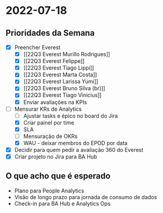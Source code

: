 # 2022-07-18
## Prioridades da Semana
- [x] Preencher Everest
	- [x] [[22Q3 Everest Murillo Rodrigues]]
	- [x] [[22Q3 Everest Felippe]]
	- [x] [[22Q3 Everest Tiago Lippi]]
	- [x] [[22Q3 Everest Marta Costa]]
	- [x] [[22Q3 Everest Larissa Yumi]]
	- [x] [[22Q3 Everest Bruno Silva (br)]]
	- [x] [[22Q3 Everest Tiago Vinicius]]
	- [x] Enviar avaliações na KPIs
- [ ] Mensurar KRs de Analytics
	- [ ] Ajustar tasks e épico no board do Jira
	- [x] Criar painel por time
	- [x] SLA
	- [ ] Mensuração de OKRs
	- [x] WAU - deixar membros do EPOD por data
- [x] Decidir para quem pedir a avaliação 360 do Everest
- [x] Criar projeto no Jira para BA Hub

## O que acho que é esperado
- Plano para People Analytics
- Visão de longo prazo para jornada de consumo de dados
- Check-in para BA Hub e Analytics Ops
